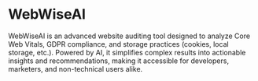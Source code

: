 # WebWiseAI
WebWiseAI is an advanced website auditing tool designed to analyze Core Web Vitals, GDPR compliance, and storage practices (cookies, local storage, etc.). Powered by AI, it simplifies complex results into actionable insights and recommendations, making it accessible for developers, marketers, and non-technical users alike.
